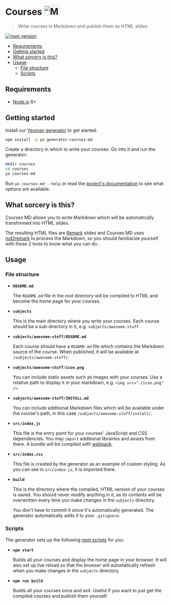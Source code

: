 # Courses <img src="https://cdn.rawgit.com/dcurtis/markdown-mark/10a241f3/svg/markdown-mark.svg" width=48.75 height=30 alt="MD">

> Write courses in Markdown and publish them as HTML slides.

[![npm version](https://badge.fury.io/js/courses-md.svg)](https://badge.fury.io/js/courses-md)

<!-- START doctoc generated TOC please keep comment here to allow auto update -->
<!-- DON'T EDIT THIS SECTION, INSTEAD RE-RUN doctoc TO UPDATE -->


- [Requirements](#requirements)
- [Getting started](#getting-started)
- [What sorcery is this?](#what-sorcery-is-this)
- [Usage](#usage)
  - [File structure](#file-structure)
  - [Scripts](#scripts)

<!-- END doctoc generated TOC please keep comment here to allow auto update -->



## Requirements

* [Node.js][node] 8+



## Getting started

Install our [Yeoman generator][generator-courses-md] to get started:

```bash
npm install -g yo generator-courses-md
```

Create a directory in which to write your courses. Go into it and run the generator:

```bash
mkdir courses
cd courses
yo courses-md
```

Run `yo courses-md --help` or read the [project's documentation][generator-courses-md] to see what options are available.



## What sorcery is this?

Courses MD allows you to write Markdown which will be automatically transformed
into HTML slides.

The resulting HTML files are [Remark][remark] slides and Courses MD uses
[md2remark][md2remark] to process the Markdown, so you should familiarize
yourself with these 2 tools to know what you can do.



## Usage

### File structure

* **`README.md`**

  The `README.md` file in the root directory will be compiled to HTML and become
  the home page for your courses.
* **`subjects`**

  This is the main directory where you write your courses.  Each course should
  be a sub-directory in it, e.g. `subjects/awesome-stuff`.
* **`subjects/awesome-stuff/README.md`**

  Each course should have a `README.md` file which contains the Markdown source
  of the course. When published, it will be available at
  `/subjects/awesome-stuff/`.
* **`subjects/awesome-stuff/icon.png`**

  You can include static assets such as images with your courses. Use a relative
  path to display it in your markdown, e.g. `<img src="./icon.png" />`.
* **`subjects/awesome-stuff/INSTALL.md`**

  You can include additional Markdown files which will be available under the
  course's path, in this case `/subjects/awesome-stuff/install/`.
* **`src/index.js`**

  This file is the entry point for your courses' JavaScript and CSS
  dependencies. You may `import` additional librairies and assets from there.  A
  bundle will be compiled with [webpack][webpack].
* **`src/index.css`**

  This file is created by the generator as an example of custom styling. As you
  can see in `src/index.js`, it is imported there.
* **`build`**

  This is the directory where the compiled, HTML version of your courses is
  saved. You should never modify anything in it, as its contents will be
  overwritten every time you make changes in the `subjects` directory.

  You don't have to commit it since it's automatically generated. The generator
  automatically adds it to your `.gitignore`.

### Scripts

The generator sets up the following [npm scripts][npm-scripts] for you:

* **`npm start`**

  Builds all your courses and display the home page in your browser.  It will
  also set up live reload so that the browser will automatically refresh when
  you make changes in the `subjects` directory.
* **`npm run build`**

  Builds all your courses once and exit. Useful if you want to just get the
  compiled courses and publish them yourself.



[generator-courses-md]: https://github.com/MediaComem/generator-courses-md
[generator-courses-md-docs]: https://github.com/MediaComem/generator-courses-md#readme
[md2remark]: https://github.com/AlphaHydrae/md2remark
[node]: https://nodejs.org
[npm-scripts]: https://docs.npmjs.com/misc/scripts
[remark]: https://remarkjs.com/#1
[webpack]: https://webpack.js.org

